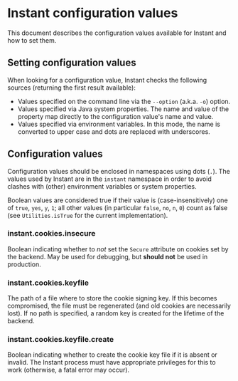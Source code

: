 # Instant configuration values

This document describes the configuration values available for Instant and
how to set them.

## Setting configuration values

When looking for a configuration value, Instant checks the following sources
(returning the first result available):

- Values specified on the command line via the `--option` (a.k.a. `-o`)
  option.
- Values specified via Java system properties. The name and value of the
  property map directly to the configuration value's name and value.
- Values specified via environment variables. In this mode, the name is
  converted to upper case and dots are replaced with underscores.

## Configuration values

Configuration values should be enclosed in namespaces using dots (`.`). The
values used by Instant are in the `instant` namespace in order to avoid
clashes with (other) environment variables or system properties.

Boolean values are considered true if their value is (case-insensitively) one
of `true`, `yes`, `y`, `1`; all other values (in particular `false`, `no`, `n`,
`0`) count as false (see `Utilities.isTrue` for the current implementation).

### instant.cookies.insecure

Boolean indicating whether to *not* set the `Secure` attribute on cookies set
by the backend. May be used for debugging, but **should not** be used in
production.

### instant.cookies.keyfile

The path of a file where to store the cookie signing key. If this becomes
compromised, the file must be regenerated (and old cookies are necessarily
lost). If no path is specified, a random key is created for the lifetime of
the backend.

### instant.cookies.keyfile.create

Boolean indicating whether to create the cookie key file if it is absent or
invalid. The Instant process must have appropriate privileges for this to
work (otherwise, a fatal error may occur).
